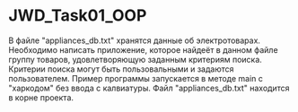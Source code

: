 # JWD_Task01_OOP

В файле "appliances_db.txt" хранятся данные об электротоварах.
Необходимо написать приложение, которое найдеёт в данном файле группу товаров, удовлетворяющую заданным критериям поиска. Критерии поиска могут быть пользовальными и задаются пользователем. Пример программы запускается в методе main с "харкодом" без ввода с калвиатуры.
Файл "appliances_db.txt" находится в корне проекта.
